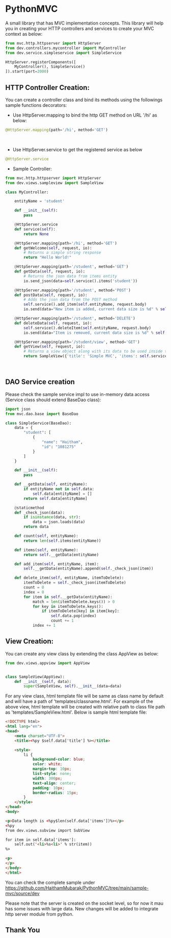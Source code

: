 # PythonMVC

A small library that has MVC implementation concepts.
This library will help you in creating your HTTP controllers and services to create your MVC context as below:
```python
from mvc.http.httpserver import HttpServer
from dev.controllers.mycontroller import MyController
from dev.service.simpleservice import SimpleService

HttpServer.registerComponents([
    MyController(), SimpleService()
]).start(port=2000)

```

## HTTP Controller Creation:

You can create a controller class and bind its methods using the followings sample functions decorators:

- Use HttpServer.mapping to bind the http GET method on URL '/hi' as below: 

```python
@HttpServer.mapping(path='/hi', method='GET')
```
    
- Use HttpServer.service to get the registered service as below
```python
@HttpServer.service
```

- Sample Controller:
    
```python
from mvc.http.httpserver import HttpServer
from dev.views.sampleview import SampleView

class MyController:

    entityName = 'student'

    def __init__(self):
        pass

    @HttpServer.service
    def service(self):
        return None

    @HttpServer.mapping(path='/hi', method='GET')
    def getWelcome(self, request, io):
        # Returns a simple string response
        return "Hello World!"

    @HttpServer.mapping(path='/student', method='GET')
    def getData(self, request, io):
        # Returns the json data from items entity
        io.send_json(data=self.service().items('student'))

    @HttpServer.mapping(path='/student', method='POST')
    def postData(self, request, io):
        # Adds the json data from the POST method
        self.service().add_item(self.entityName, request.body)
        io.send(data="New item is added, current data size is %d" % self.service().count(self.entityName))

    @HttpServer.mapping(path='/student', method='DELETE')
    def deleteData(self, request, io):
        self.service().deleteItem(self.entityName, request.body)
        io.send(data="Item is removed, current data size is %d" % self.service().count(self.entityName))

    @HttpServer.mapping(path='/student/view', method='GET')
    def getView(self, request, io):
        # Returns a view object along with its data to be used inside the html template
        return SampleView({'title': 'Simple MVC', 'items': self.service().items(self.entityName)})
```
        
## DAO Service creation

Please check the sample service impl to use in-memory data access (Service class should extend BaseDao class):


```python
import json
from mvc.dao.base import BaseDao

class SimpleService(BaseDao):
    data = {
        "student": [
            {
                "name": "Haitham",
                "id": "1081275"
            }
        ]
    }

    def __init__(self):
        pass

    def __getData(self, entityName):
        if entityName not in self.data:
            self.data[entityName] = []
        return self.data[entityName]

    @staticmethod
    def _check_json(data):
        if isinstance(data, str):
            data = json.loads(data)
        return data

    def count(self, entityName):
        return len(self.items(entityName))

    def items(self, entityName):
        return self.__getData(entityName)

    def add_item(self, entityName, item):
        self.__getData(entityName).append(self._check_json(item))

    def delete_item(self, entityName, itemToDelete):
        itemToDelete = self._check_json(itemToDelete)
        count = 0
        index = 0
        for item in self.__getData(entityName):
            match = len(itemToDelete.keys()) > 0
            for key in itemToDelete.keys():
                if itemToDelete[key] in item[key]:
                    self.data.pop(index)
                    count += 1
            index += 1
```

## View Creation: 

You can create any view class by extending the class AppView as below:

```python
from dev.views.appview import AppView


class SampleView(AppView):
    def __init__(self, data):
        super(SampleView, self).__init__(data=data)

```

For any view class, html template file will be same as class name by default and will have a path of 'templates/classname.html'. For example of the above view, html template will be created with relative path to class file path as 
'templates/SampleView.html'. Below is sample html template file:

```html
<!DOCTYPE html>
<html lang="en">
<head>
    <meta charset="UTF-8">
    <title><%py $self.data['title'] %></title>

    <style>
        li {
            background-color: blue;
            color: white;
            margin-top: 10px;
            list-style: none;
            width: 300px;
            text-align: center;
            padding: 10px;
            border-radius: 15px;
        }
    </style>
</head>
<body>

<p>Data length is <%py$len(self.data['items'])%></p>
<%py
from dev.views.subview import SubView

for item in self.data['items']:
    self.out('<li>%s<li>' % str(item))
%>

<p>
</p>
</body>
</html>

```

You can check the complete sample under
https://github.com/HaithamMubarak/PythonMVC/tree/main/sample-mvc/source/dev


Please note that the server is created on the socket level, so for now it mau has some issues with large data. New changes will be added to integrate http server module from python.

## Thank You


